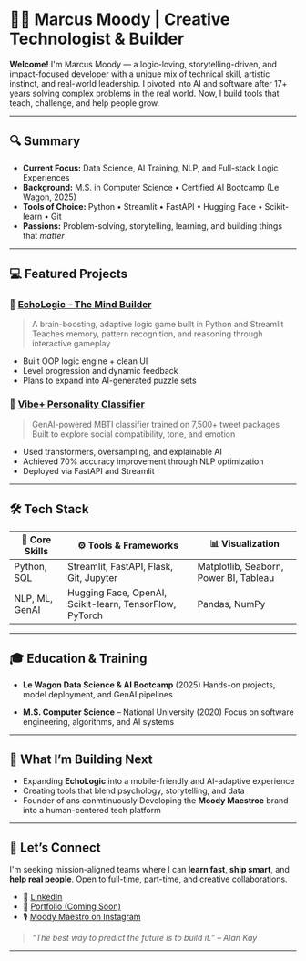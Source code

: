 # 👋🏾 Marcus Moody | Creative Technologist & Builder

**Welcome!** I'm Marcus Moody — a logic-loving, storytelling-driven, and impact-focused developer with a unique mix of technical skill, artistic instinct, and real-world leadership. I pivoted into AI and software after 17+ years solving complex problems in the real world. Now, I build tools that teach, challenge, and help people grow.

---

## 🔍 Summary

- **Current Focus:** Data Science, AI Training, NLP, and Full-stack Logic Experiences 
- **Background:** M.S. in Computer Science • Certified AI Bootcamp (Le Wagon, 2025) 
- **Tools of Choice:** Python • Streamlit • FastAPI • Hugging Face • Scikit-learn • Git 
- **Passions:** Problem-solving, storytelling, learning, and building things that *matter*

---

## 💻 Featured Projects

### 🧠 [EchoLogic – The Mind Builder](https://github.com/MarcusMoody/echologic-app)
> A brain-boosting, adaptive logic game built in Python and Streamlit 
> Teaches memory, pattern recognition, and reasoning through interactive gameplay

- Built OOP logic engine + clean UI
- Level progression and dynamic feedback
- Plans to expand into AI-generated puzzle sets

### 🧬 [Vibe+ Personality Classifier](https://github.com/Tanguyrhd/vibe)
> GenAI-powered MBTI classifier trained on 7,500+ tweet packages 
> Built to explore social compatibility, tone, and emotion
- Used transformers, oversampling, and explainable AI
- Achieved 70% accuracy improvement through NLP optimization
- Deployed via FastAPI and Streamlit

---

## 🛠️ Tech Stack

| 🧠 Core Skills | ⚙️ Tools & Frameworks | 📊 Visualization |
|---------------|-----------------------|------------------|
| Python, SQL   | Streamlit, FastAPI, Flask, Git, Jupyter | Matplotlib, Seaborn, Power BI, Tableau |
| NLP, ML, GenAI| Hugging Face, OpenAI, Scikit-learn, TensorFlow, PyTorch | Pandas, NumPy |

---

## 🎓 Education & Training

- **Le Wagon Data Science & AI Bootcamp** (2025) 
  Hands-on projects, model deployment, and GenAI pipelines

- **M.S. Computer Science** – National University (2020) 
  Focus on software engineering, algorithms, and AI systems

---

## 🎯 What I’m Building Next

- Expanding **EchoLogic** into a mobile-friendly and AI-adaptive experience 
- Creating tools that blend psychology, storytelling, and data 
- Founder of ans conmtinuously Developing the **Moody Maestroe** brand into a human-centered tech platform

---

## 🤝 Let’s Connect

I'm seeking mission-aligned teams where I can **learn fast**, **ship smart**, and **help real people**. Open to full-time, part-time, and creative collaborations.

- 💼 [LinkedIn](https://linkedin.com/in/marcuslmoody)
- 🧪 [Portfolio (Coming Soon)](troopl.com/marcusmoody)
- 🎙️ [Moody Maestro on Instagram](https://www.instagram.com/moodymaestro/)

> _“The best way to predict the future is to build it.” – Alan Kay_

---
